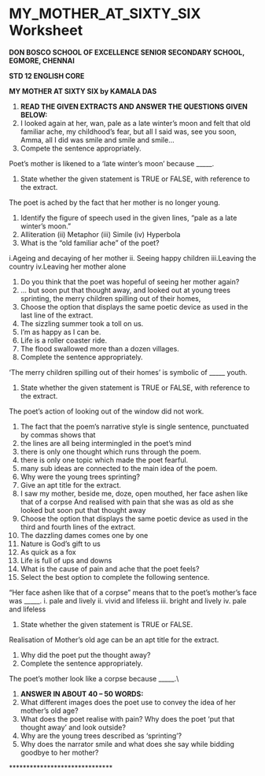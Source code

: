 # MY\_MOTHER\_AT\_SIXTY\_SIX Worksheet

**DON BOSCO SCHOOL OF EXCELLENCE SENIOR SECONDARY SCHOOL, EGMORE, CHENNAI**

**STD 12 ENGLISH CORE**

**MY MOTHER AT SIXTY SIX by KAMALA DAS**

1. **READ THE GIVEN EXTRACTS AND ANSWER THE QUESTIONS GIVEN BELOW:**
2. I looked again at her, wan, pale as a late winter’s moon and felt that old familiar ache, my childhood’s fear, but all I said was, see you soon, Amma, all I did was smile and smile and smile...
3. Compete the sentence appropriately.

Poet’s mother is likened to a ‘late winter’s moon’ because \_\_\_\_\_.

1. State whether the given statement is TRUE or FALSE, with reference to the extract.

The poet is ached by the fact that her mother is no longer young.

1. Identify the figure of speech used in the given lines, “pale as a late winter’s moon.”
2. Alliteration (ii) Metaphor (iii) Simile (iv) Hyperbola
3. What is the “old familiar ache” of the poet?

i.Ageing and decaying of her mother ii. Seeing happy children iii.Leaving the country iv.Leaving her mother alone

1. Do you think that the poet was hopeful of seeing her mother again?
2. ... but soon put that thought away, and looked out at young trees sprinting, the merry children spilling out of their homes,
3. Choose the option that displays the same poetic device as used in the last line of the extract.
4. The sizzling summer took a toll on us.
5. I’m as happy as I can be.
6. Life is a roller coaster ride.
7. The flood swallowed more than a dozen villages.
8. Complete the sentence appropriately.

‘The merry children spilling out of their homes’ is symbolic of \_\_\_\_\_ youth.

1. State whether the given statement is TRUE or FALSE, with reference to the extract.

The poet’s action of looking out of the window did not work.

1. The fact that the poem’s narrative style is single sentence, punctuated by commas shows that
2. the lines are all being intermingled in the poet’s mind
3. there is only one thought which runs through the poem.
4. there is only one topic which made the poet fearful.
5. many sub ideas are connected to the main idea of the poem.
6. Why were the young trees sprinting?
7. Give an apt title for the extract.
8. I saw my mother, beside me, doze, open mouthed, her face ashen like that of a corpse And realised with pain that she was as old as she looked but soon put that thought away
9. Choose the option that displays the same poetic device as used in the third and fourth lines of the extract.
10. The dazzling dames comes one by one
11. Nature is God’s gift to us
12. As quick as a fox
13. Life is full of ups and downs
14. What is the cause of pain and ache that the poet feels?
15. Select the best option to complete the following sentence.

“Her face ashen like that of a corpse” means that to the poet’s mother’s face was \_\_\_\_\_. i. pale and lively ii. vivid and lifeless iii. bright and lively iv. pale and lifeless

1. State whether the given statement is TRUE or FALSE.

Realisation of Mother’s old age can be an apt title for the extract.

1. Why did the poet put the thought away?
2. Complete the sentence appropriately.

The poet’s mother look like a corpse because \_\_\_\_\_.\


1. **ANSWER IN ABOUT 40 – 50 WORDS:**
2. What different images does the poet use to convey the idea of her mother’s old age?
3. What does the poet realise with pain? Why does the poet ‘put that thought away’ and look outside?
4. Why are the young trees described as ‘sprinting’?
5. Why does the narrator smile and what does she say while bidding goodbye to her mother?

\*\*\*\*\*\*\*\*\*\*\*\*\*\*\*\*\*\*\*\*\*\*\*\*\*\*\*\*\*\*
